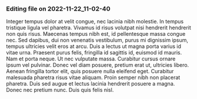 

### Editing file on 2022-11-22_11-02-40

Integer tempus dolor at velit congue, nec lacinia nibh molestie. In tempus tristique ligula vel pharetra. Vivamus id risus volutpat nisi hendrerit hendrerit non quis risus. Maecenas tempus nibh est, id pellentesque massa congue nec. Sed dapibus, dui non venenatis vestibulum, purus mi dignissim ipsum, tempus ultricies velit eros at arcu. Duis a lectus ut magna porta varius id vitae urna. Praesent purus felis, fringilla id sagittis id, euismod id mauris. Nam et porta neque. Ut nec vulputate massa.
Curabitur cursus ornare ipsum vel pulvinar. Donec vel diam posuere, pretium erat ut, ultricies libero. Aenean fringilla tortor elit, quis posuere nulla eleifend eget. Curabitur malesuada pharetra risus vitae aliquam. Proin semper nibh non placerat pharetra. Duis sed augue et lectus lacinia hendrerit posuere a magna. Donec nec pretium nunc. Duis quis felis nisl.


